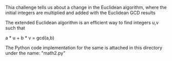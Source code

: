 Thia challenge tells us about a change in the Euclidean algorithm, where the initial integers are multiplied and added with the Euclidean GCD results

The extended Euclidean algorithm is an efficient way to find integers u,v such that

a * u + b * v = gcd(a,b)

The Python code implementation for the same is attached in this directory under the name: "math2.py"
